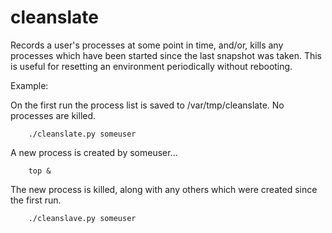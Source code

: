 # cleanslate

Records a user's processes at some point in time, and/or, kills any processes
which have been started since the last snapshot was taken. This is useful for resetting an environment periodically without rebooting.

Example:

On the first run the process list is saved to /var/tmp/cleanslate. No processes are killed.
       
        ./cleanslate.py someuser

A new process is created by someuser...
    
        top &

The new process is killed, along with any others which were created since the first run.
     
        ./cleanslave.py someuser
